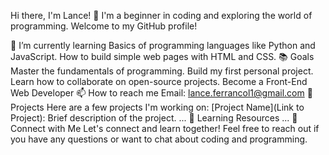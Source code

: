 Hi there, I'm Lance! 👋
I'm a beginner in coding and exploring the world of programming. Welcome to my GitHub profile!

🌱 I’m currently learning
Basics of programming languages like Python and JavaScript.
How to build simple web pages with HTML and CSS.
📚 Goals
Master the fundamentals of programming.
Build my first personal project.
Learn how to collaborate on open-source projects.
Become a Front-End Web Developer
📫 How to reach me
Email: lance.ferrancol1@gmail.com
🌟 Projects
Here are a few projects I'm working on:
[Project Name](Link to Project): Brief description of the project.
...
📝 Learning Resources
...
🤝 Connect with Me
Let's connect and learn together! Feel free to reach out if you have any questions or want to chat about coding and programming.
